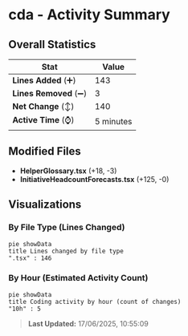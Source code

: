 # cda - Activity Summary 

## Overall Statistics

| Stat                   | Value                                                             |
| ---------------------- | ----------------------------------------------------------------- |
| **Lines Added** (➕)   | 143                                          |
| **Lines Removed** (➖) | 3                                        |
| **Net Change** (↕)    | 140                |
| **Active Time** (⌚)   | 5 minutes |


## Modified Files
- **HelperGlossary.tsx** (+18, -3)
- **InitiativeHeadcountForecasts.tsx** (+125, -0)

## Visualizations

### By File Type (Lines Changed)

```mermaid
pie showData
title Lines changed by file type
".tsx" : 146
```

### By Hour (Estimated Activity Count)

```mermaid
pie showData
title Coding activity by hour (count of changes)
"10h" : 5
```


> **Last Updated:** 17/06/2025, 10:55:09